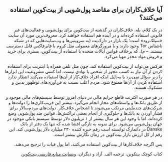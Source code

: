 <div dir="rtl">
    <h2 id="8">آیا خلاف‌کاران برای مقاصد پول‌شویی از بیت‌کوین استفاده می‌کنند؟</h2>
    <p>در یک کلام، بله. خلاف‌کاران در گذشته از بیت‌کوین برای پول‌شویی و فعالیت‌های غیر قانونی استفاده کرده‌اند و در آینده هم استفاده خواهند کرد. معروف‌ترین مورد آن سایت «سیلک‌رود» است؛ یک بازار در دارک‌نِت (به سرویس‌ها و وب‌سایت‌هایی که در شبکه ناشناس Tor وجود دارند و با مرورگرهای معمولی مثل کروم یا فایرفاکس قابل دسترسی نیستند. – م)، که برخلاف قوانین ایالات متحده با استفاده از بیت‌کوین، بستری برای خرید و فروش مواد مخدر مهیا می‌کرد.</p>
    <p>هرکس می‌تواند از بیت‌کوین استفاده کند، چون مثل تلفن همراه یا اینترنت برای استفاده کردن از آن نیاز به کسب مجوز از شخص یا نهادی نیست. اما کسی مشروعیت این ابزارها را زیر سؤال نمی‌برد یا به‌دلیل اینکه افراد خلاف‌کار از آن‌ها استفاده می‌کنند انتظار ندارد استفاده کردن از آن‌ها ممنوع شود. مردم اغلب نسبت به فن‌آوری‌های نوظهور بدبین و مشکوک هستند.</p>
    <p>در هر صورت اکثریت قاطع جرایم مالی در دنیای امروز توسط سیستم‌های مالی موجود و از طریق بانک‌ها و واسطه‌های مجاز انجام می‌گیرد. بیشتر این فریب‌کاری‌ها را دولت‌ها و شرکت‌های چندملیتی مرتکب می‌شوند تا اشخاص خلاف‌کار. دولت‌های مردم‌سالار برای فشار آوردن به بانک‌ها و جلوگیری از انجام بعضی تراکنش‌ها، قوانین ضد پول‌شویی وضع کرده‌اند، اما با وجود این هر سال بیشتر از ۱ تریلیون دلار توسط سیستم بانکی موجود در جهان پول‌شویی می‌شود. برای نمونه به تازگی افشا شده که تنها یک دفتر از بانک Danske در دانمارک توانسته است رقم خیره کننده ۲۳۰ میلیارد دلار پول‌شویی کند. این رقم از کل ارزش بازار بیت‌کوین در زمان نگارش بیشتر است.</p>
    <p>پس اگرچه خلاف‌کارها از بیت‌کوین استفاده می‌کنند، اما پول فیات را ترجیح می‌دهند.</p>
    <p>کتاب کوچک بیتکوین، ترجمه الف. آزاد و دیگران، <a href="https://bitcoind.me">وبسایت منابع فارسی بیت‌کوین</a></p>
</div>